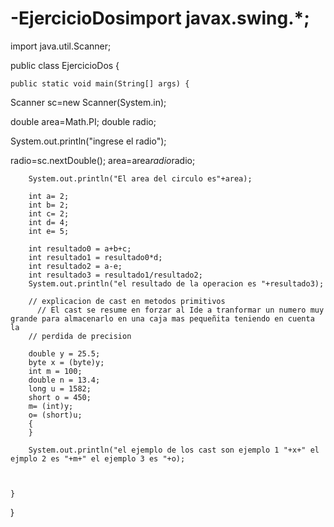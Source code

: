 # -EjercicioDosimport javax.swing.*;

import java.util.Scanner;

public class EjercicioDos {

    public static void main(String[] args) {
Scanner sc=new Scanner(System.in);

double area=Math.PI;
double radio;

System.out.println("ingrese el radio");

radio=sc.nextDouble();
area=area*radio*radio;

        System.out.println("El area del circulo es"+area);

        int a= 2;
        int b= 2;
        int c= 2;
        int d= 4;
        int e= 5;

        int resultado0 = a+b+c;
        int resultado1 = resultado0*d;
        int resultado2 = a-e;
        int resultado3 = resultado1/resultado2;
        System.out.println("el resultado de la operacion es "+resultado3);

        // explicacion de cast en metodos primitivos
          // El cast se resume en forzar al Ide a tranformar un numero muy grande para almacenarlo en una caja mas pequeñita teniendo en cuenta la
        // perdida de precision

        double y = 25.5;
        byte x = (byte)y;
        int m = 100;
        double n = 13.4;
        long u = 1582;
        short o = 450;
        m= (int)y;
        o= (short)u;
        {
        }

        System.out.println("el ejemplo de los cast son ejemplo 1 "+x+" el ejmplo 2 es "+m+" el ejemplo 3 es "+o);



    }
}
